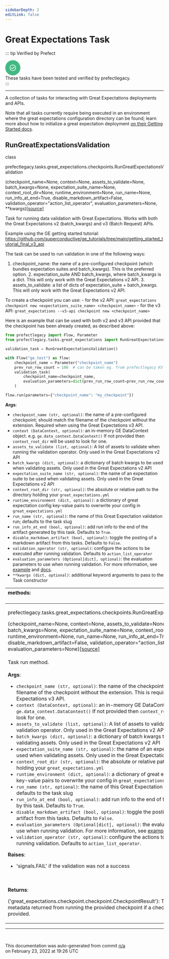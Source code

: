 ```yaml
---
sidebarDepth: 2
editLink: false
---
```

# Great Expectations Task

::: tip Verified by Prefect
<div class="verified-task">
<svg xmlns="http://www.w3.org/2000/svg" width="48" height="48" viewBox="0 0 48 48" fill="none">
<circle cx="24" cy="24" r="24" fill="#42b983"/>
<circle cx="24" cy="24" r="9" stroke="#fff" stroke-width="2"/>
<path d="M19 24L22.4375 27L29 20.5" stroke="#fff" stroke-width="2"/>
</svg>
<div>
These tasks have been tested and verified by prefectlegacy.
</div>
</div>
:::

---

A collection of tasks for interacting with Great Expectations deployments and APIs.

Note that all tasks currently require being executed in an environment where the great expectations configuration directory can be found; 
learn more about how to initialize a great expectation deployment [on their Getting Started docs](https://docs.greatexpectations.io/en/latest/intro.html#how-do-i-get-started).
 ## RunGreatExpectationsValidation
 <div class='class-sig' id='prefect-tasks-great-expectations-checkpoints-rungreatexpectationsvalidation'><p class="prefect-sig">class </p><p class="prefect-class">prefectlegacy.tasks.great_expectations.checkpoints.RunGreatExpectationsValidation</p>(checkpoint_name=None, context=None, assets_to_validate=None, batch_kwargs=None, expectation_suite_name=None, context_root_dir=None, runtime_environment=None, run_name=None, run_info_at_end=True, disable_markdown_artifact=False, validation_operator=&quot;action_list_operator&quot;, evaluation_parameters=None, **kwargs)<span class="source"><a href="https://github.com/PrefectHQ/prefect/blob/master/src/prefectlegacy/tasks/great_expectations/checkpoints.py#L23">[source]</a></span></div>

Task for running data validation with Great Expectations. Works with both the Great Expectations v2 (batch_kwargs) and v3 (Batch Request) APIs.

Example using the GE getting started tutorial: https://github.com/superconductive/ge_tutorials/tree/main/getting_started_tutorial_final_v3_api

The task can be used to run validation in one of the following ways:

1. checkpoint_name: the name of a pre-configured checkpoint (which bundles expectation suites and batch_kwargs). This is the preferred option. 2. expectation_suite AND batch_kwargs, where batch_kwargs is a dict. This will only work with the Great Expectations v2 API. 3. assets_to_validate: a list of dicts of expectation_suite + batch_kwargs. This will only work with the Great Expectations v2 API.

To create a checkpoint you can use: - for the v2 API: `great_expectations checkpoint new <expectations_suite_name> <checkpoint_name>` - for the v3 API: `great_expectations --v3-api checkpoint new <checkpoint_name>`

Here is an example that can be used with both v2 and v3 API provided that the checkpoint has been already created, as described above: 
```python
from prefectlegacy import Flow, Parameter
from prefectlegacy.tasks.great_expectations import RunGreatExpectationsValidation

validation_task = RunGreatExpectationsValidation()

with Flow("ge_test") as flow:
    checkpoint_name = Parameter("checkpoint_name")
    prev_run_row_count = 100  # can be taken eg. from prefectlegacy KV store
    validation_task(
        checkpoint_name=checkpoint_name,
        evaluation_parameters=dict(prev_run_row_count=prev_run_row_count),
    )

flow.run(parameters={"checkpoint_name": "my_checkpoint"})

```


**Args**:     <ul class="args"><li class="args">`checkpoint_name (str, optional)`: the name of a pre-configured checkpoint; should match the         filename of the checkpoint without the extension. Required when using the Great         Expectations v3 API.     </li><li class="args">`context (DataContext, optional)`: an in-memory GE DataContext object. e.g.         `ge.data_context.DataContext()` If not provided then `context_root_dir` will be used to         look for one.     </li><li class="args">`assets_to_validate (list, optional)`: A list of assets to validate when running the         validation operator. Only used in the Great Expectations v2 API     </li><li class="args">`batch_kwargs (dict, optional)`: a dictionary of batch kwargs to be used when validating         assets. Only used in the Great Expectations v2 API     </li><li class="args">`expectation_suite_name (str, optional)`: the name of an expectation suite to be used when         validating assets. Only used in the Great Expectations v2 API     </li><li class="args">`context_root_dir (str, optional)`: the absolute or relative path to the directory holding         your `great_expectations.yml`     </li><li class="args">`runtime_environment (dict, optional)`: a dictionary of great expectation config key-value         pairs to overwrite your config in `great_expectations.yml`     </li><li class="args">`run_name (str, optional)`: the name of this  Great Expectation validation run; defaults to         the task slug     </li><li class="args">`run_info_at_end (bool, optional)`: add run info to the end of the artifact generated by this         task. Defaults to `True`.     </li><li class="args">`disable_markdown_artifact (bool, optional)`: toggle the posting of a markdown artifact from         this tasks. Defaults to `False`.     </li><li class="args">`validation_operator (str, optional)`: configure the actions to be executed after running         validation. Defaults to `action_list_operator`     </li><li class="args">`evaluation_parameters (Optional[dict], optional)`: the evaluation parameters to use when         running validation. For more information, see         [example](https://docs.prefectlegacy.io/api/latest/tasks/great_expectations.html#rungreatexpectationsvalidation)         and         [docs](https://docs.greatexpectations.io/en/latest/reference/core_concepts/evaluation_parameters.html).     </li><li class="args">`**kwargs (dict, optional)`: additional keyword arguments to pass to the Task constructor</li></ul>

|methods: &nbsp;&nbsp;&nbsp;&nbsp;&nbsp;&nbsp;&nbsp;&nbsp;&nbsp;&nbsp;&nbsp;&nbsp;&nbsp;&nbsp;&nbsp;&nbsp;&nbsp;&nbsp;&nbsp;&nbsp;&nbsp;&nbsp;&nbsp;&nbsp;&nbsp;&nbsp;&nbsp;&nbsp;&nbsp;&nbsp;&nbsp;&nbsp;&nbsp;&nbsp;&nbsp;&nbsp;&nbsp;&nbsp;&nbsp;&nbsp;&nbsp;&nbsp;&nbsp;&nbsp;&nbsp;&nbsp;&nbsp;&nbsp;&nbsp;&nbsp;&nbsp;&nbsp;&nbsp;&nbsp;&nbsp;&nbsp;&nbsp;&nbsp;&nbsp;&nbsp;&nbsp;&nbsp;&nbsp;&nbsp;&nbsp;&nbsp;&nbsp;&nbsp;&nbsp;&nbsp;&nbsp;&nbsp;&nbsp;&nbsp;&nbsp;&nbsp;&nbsp;&nbsp;&nbsp;&nbsp;&nbsp;&nbsp;&nbsp;&nbsp;&nbsp;&nbsp;&nbsp;&nbsp;&nbsp;&nbsp;&nbsp;&nbsp;&nbsp;&nbsp;&nbsp;&nbsp;&nbsp;&nbsp;&nbsp;&nbsp;&nbsp;&nbsp;&nbsp;&nbsp;&nbsp;&nbsp;&nbsp;&nbsp;&nbsp;&nbsp;&nbsp;&nbsp;&nbsp;&nbsp;&nbsp;&nbsp;&nbsp;&nbsp;&nbsp;&nbsp;&nbsp;&nbsp;&nbsp;&nbsp;&nbsp;&nbsp;&nbsp;&nbsp;&nbsp;&nbsp;&nbsp;&nbsp;&nbsp;&nbsp;&nbsp;&nbsp;&nbsp;&nbsp;&nbsp;&nbsp;&nbsp;&nbsp;&nbsp;&nbsp;&nbsp;&nbsp;&nbsp;&nbsp;&nbsp;&nbsp;|
|:----|
 | <div class='method-sig' id='prefect-tasks-great-expectations-checkpoints-rungreatexpectationsvalidation-run'><p class="prefect-class">prefectlegacy.tasks.great_expectations.checkpoints.RunGreatExpectationsValidation.run</p>(checkpoint_name=None, context=None, assets_to_validate=None, batch_kwargs=None, expectation_suite_name=None, context_root_dir=None, runtime_environment=None, run_name=None, run_info_at_end=True, disable_markdown_artifact=False, validation_operator=&quot;action_list_operator&quot;, evaluation_parameters=None)<span class="source"><a href="https://github.com/PrefectHQ/prefect/blob/master/src/prefectlegacy/tasks/great_expectations/checkpoints.py#L128">[source]</a></span></div>
<p class="methods">Task run method.<br><br>**Args**:     <ul class="args"><li class="args">`checkpoint_name (str, optional)`: the name of the checkpoint; should match the filename of         the checkpoint without the extension. This is required for using the Great         Expectations v3 API.     </li><li class="args">`context (DataContext, optional)`: an in-memory GE DataContext object. e.g.         `ge.data_context.DataContext()` If not provided then `context_root_dir` will be used to         look for one.     </li><li class="args">`assets_to_validate (list, optional)`: A list of assets to validate when running the         validation operator. Only used in the Great Expectations v2 API     </li><li class="args">`batch_kwargs (dict, optional)`: a dictionary of batch kwargs to be used when validating         assets. Only used in the Great Expectations v2 API     </li><li class="args">`expectation_suite_name (str, optional)`: the name of an expectation suite to be used when         validating assets. Only used in the Great Expectations v2 API     </li><li class="args">`context_root_dir (str, optional)`: the absolute or relative path to the directory holding         your `great_expectations.yml`     </li><li class="args">`runtime_environment (dict, optional)`: a dictionary of great expectation config key-value         pairs to overwrite your config in `great_expectations.yml`     </li><li class="args">`run_name (str, optional)`: the name of this  Great Expectation validation run; defaults to         the task slug     </li><li class="args">`run_info_at_end (bool, optional)`: add run info to the end of the artifact generated by this         task. Defaults to `True`.     </li><li class="args">`disable_markdown_artifact (bool, optional)`: toggle the posting of a markdown artifact from         this tasks. Defaults to `False`.     </li><li class="args">`evaluation_parameters (Optional[dict], optional)`: the evaluation parameters to use when         running validation. For more information, see         [example](https://docs.prefectlegacy.io/api/latest/tasks/great_expectations.html#rungreatexpectationsvalidation)         and         [docs](https://docs.greatexpectations.io/en/latest/reference/core_concepts/evaluation_parameters.html).     </li><li class="args">`validation_operator (str, optional)`: configure the actions to be executed after running         validation. Defaults to `action_list_operator`.</li></ul> **Raises**:     <ul class="args"><li class="args">'signals.FAIL' if the validation was not a success</li></ul><br><br>**Returns**:     <ul class="args"></ul>         ('great_expectations.checkpoint.checkpoint.CheckpointResult'):         The Great Expectations metadata returned from running the provided checkpoint if a         checkpoint name is provided.</p>|

---
<br>


<p class="auto-gen">This documentation was auto-generated from commit <a href='https://github.com/PrefectHQ/prefect/commit/n/a'>n/a</a> </br>on February 23, 2022 at 19:26 UTC</p>